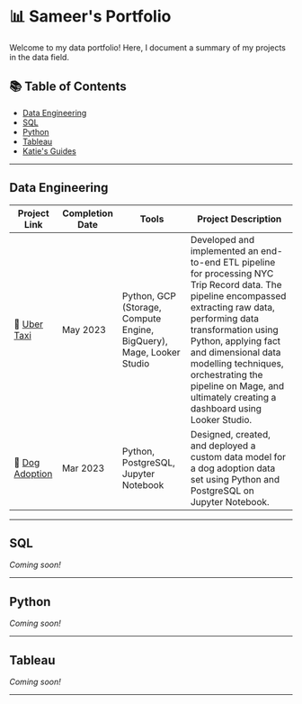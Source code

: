   # 📊 Sameer's Portfolio

Welcome to my data portfolio! Here, I document a summary of my projects in the data field.

## 📚 Table of Contents
- [Data Engineering](#data-engineering)
- [SQL](#sql)
- [Python](#python)
- [Tableau](#tableau)
- [Katie's Guides](#katies-guides)

---

## Data Engineering

| Project Link | Completion Date | Tools | Project Description |
|--------------|-----------------|-------|---------------------|
| 🚕 [Uber Taxi](#) | May 2023 | Python, GCP (Storage, Compute Engine, BigQuery), Mage, Looker Studio | Developed and implemented an end-to-end ETL pipeline for processing NYC Trip Record data. The pipeline encompassed extracting raw data, performing data transformation using Python, applying fact and dimensional data modelling techniques, orchestrating the pipeline on Mage, and ultimately creating a dashboard using Looker Studio. |
| 🐶 [Dog Adoption](#) | Mar 2023 | Python, PostgreSQL, Jupyter Notebook | Designed, created, and deployed a custom data model for a dog adoption data set using Python and PostgreSQL on Jupyter Notebook. |

---

## SQL

*Coming soon!*

---

## Python

*Coming soon!*

---

## Tableau

*Coming soon!*

---
